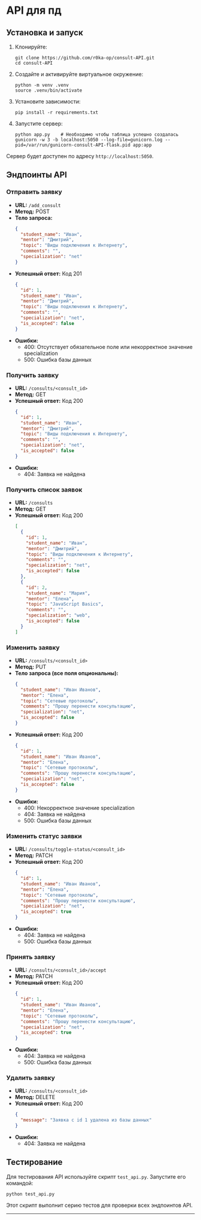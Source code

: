 
# API  для пд


## Установка и запуск

1. Клонируйте:
   ```
   git clone https://github.com/r0ka-op/consult-API.git
   cd consult-API
   ```

2. Создайте и активируйте виртуальное окружение:
   ```
   python -m venv .venv
   source .venv/bin/activate
   ```

3. Установите зависимости:
   ```
   pip install -r requirements.txt
   ```

4. Запустите сервер:
   ```
   python app.py    # Необходимо чтобы таблица успешно создалась
   gunicorn -w 3 -b localhost:5050 --log-file=gunicorn.log --pid=/var/run/gunicorn-consult-API-flask.pid app:app
   ```

Сервер будет доступен по адресу `http://localhost:5050`.

## Эндпоинты API

### Отправить заявку

- **URL:** `/add_consult`
- **Метод:** POST 
- **Тело запроса:**
  ```json
  {
    "student_name": "Иван",
    "mentor": "Дмитрий", 
    "topic": "Виды подключения к Интернету",
    "comments": "",
    "specialization": "net"
  }
  ```
- **Успешный ответ:** Код 201
  ```json
  {
    "id": 1,
    "student_name": "Иван",
    "mentor": "Дмитрий",
    "topic": "Виды подключения к Интернету",
    "comments": "",
    "specialization": "net",
    "is_accepted": false
  }
  ```
- **Ошибки:**
  - 400: Отсутствует обязательное поле или некорректное значение specialization
  - 500: Ошибка базы данных

### Получить заявку

- **URL:** `/consults/<consult_id>`
- **Метод:** GET
- **Успешный ответ:** Код 200
  ```json
  {
    "id": 1,
    "student_name": "Иван",
    "mentor": "Дмитрий",
    "topic": "Виды подключения к Интернету",
    "comments": "",
    "specialization": "net",
    "is_accepted": false
  }
  ```
- **Ошибки:**
  - 404: Заявка не найдена

### Получить список заявок

- **URL:** `/consults`
- **Метод:** GET
- **Успешный ответ:** Код 200
  ```json
  [
    {
      "id": 1,
      "student_name": "Иван",
      "mentor": "Дмитрий",
      "topic": "Виды подключения к Интернету",
      "comments": "",
      "specialization": "net",
      "is_accepted": false
    },
    {
      "id": 2,
      "student_name": "Мария",
      "mentor": "Елена", 
      "topic": "JavaScript Basics",
      "comments": "",
      "specialization": "web",
      "is_accepted": false
    }
  ]
  ```

### Изменить заявку

- **URL:** `/consults/<consult_id>`
- **Метод:** PUT
- **Тело запроса (все поля опциональны):**
  ```json
  {
    "student_name": "Иван Иванов",
    "mentor": "Елена",
    "topic": "Сетевые протоколы",
    "comments": "Прошу перенести консультацию",
    "specialization": "net",
    "is_accepted": false
  }
  ```
- **Успешный ответ:** Код 200
  ```json
  {
    "id": 1,
    "student_name": "Иван Иванов",
    "mentor": "Елена",
    "topic": "Сетевые протоколы", 
    "comments": "Прошу перенести консультацию",
    "specialization": "net",
    "is_accepted": false
  }
  ```
- **Ошибки:**
  - 400: Некорректное значение specialization
  - 404: Заявка не найдена
  - 500: Ошибка базы данных

### Изменить статус заявки

- **URL:** `/consults/toggle-status/<consult_id>`
- **Метод:** PATCH
- **Успешный ответ:** Код 200
  ```json
  {
    "id": 1,
    "student_name": "Иван Иванов",
    "mentor": "Елена",
    "topic": "Сетевые протоколы",
    "comments": "Прошу перенести консультацию", 
    "specialization": "net",
    "is_accepted": true
  }
  ```
- **Ошибки:**
  - 404: Заявка не найдена
  - 500: Ошибка базы данных

### Принять заявку

- **URL:** `/consults/<consult_id>/accept`
- **Метод:** PATCH
- **Успешный ответ:** Код 200
  ```json
  {
    "id": 1,
    "student_name": "Иван Иванов",
    "mentor": "Елена",
    "topic": "Сетевые протоколы",
    "comments": "Прошу перенести консультацию",
    "specialization": "net", 
    "is_accepted": true
  }
  ```
- **Ошибки:**
  - 404: Заявка не найдена
  - 500: Ошибка базы данных

### Удалить заявку

- **URL:** `/consults/<consult_id>`
- **Метод:** DELETE 
- **Успешный ответ:** Код 200
  ```json
  {
    "message": "Заявка с id 1 удалена из базы данных"
  }
  ```
- **Ошибки:**
  - 404: Заявка не найдена






## Тестирование

Для тестирования API используйте скрипт `test_api.py`. Запустите его командой:

```
python test_api.py
```

Этот скрипт выполнит серию тестов для проверки всех эндпоинтов API.

***


